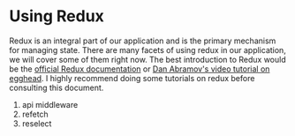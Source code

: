 # Using Redux

Redux is an integral part of our application and is the primary mechanism for
managing state. There are many facets of using redux in our application, we will
cover some of them right now. The best introduction to Redux
would be the [official Redux documentation](http://redux.js.org/) or
[Dan Abramov's video tutorial on egghead](https://egghead.io/courses/getting-started-with-redux).
I highly recommend doing some tutorials on redux before consulting this document.

1. api middleware
2. refetch
3. reselect
